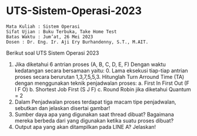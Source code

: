 # UTS-Sistem-Operasi-2023
~~~~~~~~~~~~~~~~~~~~~~~~~~~~~~~~~~~~~~~~~~~~~~~~~~~~~~~~~~~~~~~~~~~~~~~~~~~~~~~~~~~~~~~~~~~~~~~~~~~~~~~~~~~~~~~~~~~~~~~~~~~~~~~~~~~~~~~~~~~
Mata Kuliah : Sistem Operasi
Sifat Ujian : Buku Terbuka, Take Home Test
Batas Waktu : Jum’at, 26 Mei 2023
Dosen : Dr. Eng. Ir. Aji Ery Burhandenny, S.T., M.AIT.
~~~~~~~~~~~~~~~~~~~~~~~~~~~~~~~~~~~~~~~~~~~~~~~~~~~~~~~~~~~~~~~~~~~~~~~~~~~~~~~~~~~~~~~~~~~~~~~~~~~~~~~~~~~~~~~~~~~~~~~~~~~~~~~~~~~~~~~~~~~
Berikut soal UTS Sistem Operasi 2023
1) Jika diketahui 6 antrian proses (A, B, C, D, E, F) Dengan waktu kedatangan secara bersamaan yaitu: 0. Lama eksekusi tiap-tiap antrian proses secara berurutan 1,3,7,5,5,3. Hitunglah Turn Arround Time (TA) dengan menggunakan teknik penjadwalan proses:
  a. First In First Out (F I F O)
  b. Shortest Job First (S J F)
  c. Round Robin jika diketahui Quantum = 2
2) Dalam Penjadwalan proses terdapat tiga macam tipe penjadwalan, sebutkan dan jelaskan disertai gambar!
3) Sumber daya apa yang digunakan saat thread dibuat? Bagaimana mereka berbeda dari yang digunakan ketika suatu proses dibuat?
4) Output apa yang akan ditampilkan pada LINE A? Jelaskan!
~~~~~~~~~~~~~~~~~~~~~~~~~~~~~~~~~~~~~~~~~~~~~~~~~~~~~~~~~~~~~~~~~~~~~~~~~~~~~~~~~~~~~~~~~~~~~~~~~~~~~~~~~~~~~~~~~~~~~~~~~~~~~~~~~~~~~~~~~~~

